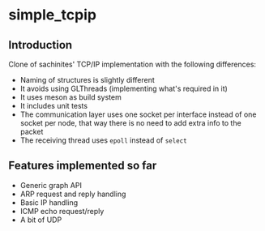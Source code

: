 # simple_tcpip

## Introduction
Clone of sachinites' TCP/IP implementation with the following differences:
- Naming of structures is slightly different
- It avoids using GLThreads (implementing what's required in it)
- It uses meson as build system
- It includes unit tests
- The communication layer uses one socket per interface instead of one socket
  per node, that way there is no need to add extra info to the packet
- The receiving thread uses `epoll` instead of `select`

## Features implemented so far
- Generic graph API
- ARP request and reply handling
- Basic IP handling
- ICMP echo request/reply
- A bit of UDP
